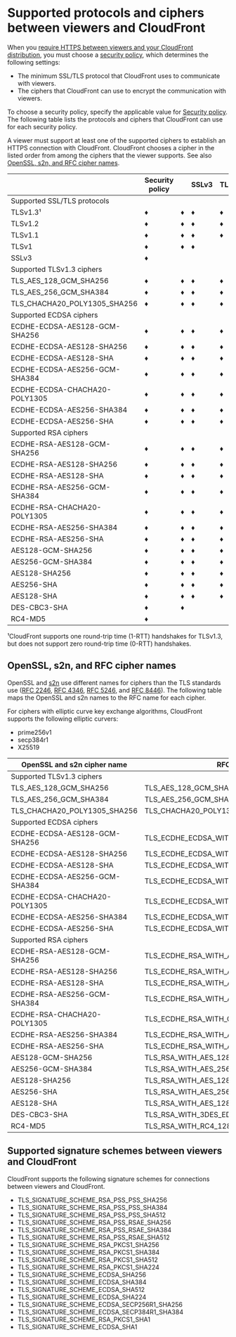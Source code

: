 # Supported protocols and ciphers between viewers and CloudFront<a name="secure-connections-supported-viewer-protocols-ciphers"></a>

When you [require HTTPS between viewers and your CloudFront distribution](distribution-web-values-specify.md#DownloadDistValuesViewerProtocolPolicy), you must choose a [security policy](distribution-web-values-specify.md#DownloadDistValues-security-policy), which determines the following settings:
+ The minimum SSL/TLS protocol that CloudFront uses to communicate with viewers\.
+ The ciphers that CloudFront can use to encrypt the communication with viewers\.

To choose a security policy, specify the applicable value for [Security policy](distribution-web-values-specify.md#DownloadDistValues-security-policy)\. The following table lists the protocols and ciphers that CloudFront can use for each security policy\.

A viewer must support at least one of the supported ciphers to establish an HTTPS connection with CloudFront\. CloudFront chooses a cipher in the listed order from among the ciphers that the viewer supports\. See also [OpenSSL, s2n, and RFC cipher names](#secure-connections-openssl-rfc-cipher-names)\.


|  | Security policy |  | SSLv3 | TLSv1 | TLSv1\_2016 | TLSv1\.1\_2016 | TLSv1\.2\_2018 | TLSv1\.2\_2019 | TLSv1\.2\_2021 | 
| --- | --- | --- | --- | --- | --- | --- | --- | --- | --- | 
| Supported SSL/TLS protocols | 
| TLSv1\.3¹ | ♦ | ♦ | ♦ | ♦ | ♦ | ♦ | ♦ | 
| TLSv1\.2 | ♦ | ♦ | ♦ | ♦ | ♦ | ♦ | ♦ | 
| TLSv1\.1 | ♦ | ♦ | ♦ | ♦ |  |  |  | 
| TLSv1 | ♦ | ♦ | ♦ |  |  |  |  | 
| SSLv3 | ♦ |  |  |  |  |  |  | 
| Supported TLSv1\.3 ciphers | 
| TLS\_AES\_128\_GCM\_SHA256 | ♦ | ♦ | ♦ | ♦ | ♦ | ♦ | ♦ | 
| TLS\_AES\_256\_GCM\_SHA384 | ♦ | ♦ | ♦ | ♦ | ♦ | ♦ | ♦ | 
| TLS\_CHACHA20\_POLY1305\_SHA256 | ♦ | ♦ | ♦ | ♦ | ♦ | ♦ | ♦ | 
| Supported ECDSA ciphers | 
| ECDHE\-ECDSA\-AES128\-GCM\-SHA256 | ♦ | ♦ | ♦ | ♦ | ♦ | ♦ | ♦ | 
| ECDHE\-ECDSA\-AES128\-SHA256 | ♦ | ♦ | ♦ | ♦ | ♦ | ♦ |  | 
| ECDHE\-ECDSA\-AES128\-SHA | ♦ | ♦ | ♦ | ♦ |  |  |  | 
| ECDHE\-ECDSA\-AES256\-GCM\-SHA384 | ♦ | ♦ | ♦ | ♦ | ♦ | ♦ | ♦ | 
| ECDHE\-ECDSA\-CHACHA20\-POLY1305 | ♦ | ♦ | ♦ | ♦ | ♦ | ♦ | ♦ | 
| ECDHE\-ECDSA\-AES256\-SHA384 | ♦ | ♦ | ♦ | ♦ | ♦ | ♦ |  | 
| ECDHE\-ECDSA\-AES256\-SHA | ♦ | ♦ | ♦ | ♦ |  |  |  | 
| Supported RSA ciphers | 
| ECDHE\-RSA\-AES128\-GCM\-SHA256 | ♦ | ♦ | ♦ | ♦ | ♦ | ♦ | ♦ | 
| ECDHE\-RSA\-AES128\-SHA256 | ♦ | ♦ | ♦ | ♦ | ♦ | ♦ |  | 
| ECDHE\-RSA\-AES128\-SHA | ♦ | ♦ | ♦ | ♦ |  |  |  | 
| ECDHE\-RSA\-AES256\-GCM\-SHA384 | ♦ | ♦ | ♦ | ♦ | ♦ | ♦ | ♦ | 
| ECDHE\-RSA\-CHACHA20\-POLY1305 | ♦ | ♦ | ♦ | ♦ | ♦ | ♦ | ♦ | 
| ECDHE\-RSA\-AES256\-SHA384 | ♦ | ♦ | ♦ | ♦ | ♦ | ♦ |  | 
| ECDHE\-RSA\-AES256\-SHA | ♦ | ♦ | ♦ | ♦ |  |  |  | 
| AES128\-GCM\-SHA256 | ♦ | ♦ | ♦ | ♦ | ♦ |  |  | 
| AES256\-GCM\-SHA384 | ♦ | ♦ | ♦ | ♦ | ♦ |  |  | 
| AES128\-SHA256 | ♦ | ♦ | ♦ | ♦ | ♦ |  |  | 
| AES256\-SHA | ♦ | ♦ | ♦ | ♦ |  |  |  | 
| AES128\-SHA | ♦ | ♦ | ♦ | ♦ |  |  |  | 
| DES\-CBC3\-SHA | ♦ | ♦ |  |  |  |  |  | 
| RC4\-MD5 | ♦ |  |  |  |  |  |  | 

¹CloudFront supports one round\-trip time \(1\-RTT\) handshakes for TLSv1\.3, but does not support zero round\-trip time \(0\-RTT\) handshakes\.

## OpenSSL, s2n, and RFC cipher names<a name="secure-connections-openssl-rfc-cipher-names"></a>

OpenSSL and [s2n](https://github.com/awslabs/s2n) use different names for ciphers than the TLS standards use \([RFC 2246](https://tools.ietf.org/html/rfc2246), [RFC 4346](https://tools.ietf.org/html/rfc4346), [RFC 5246](https://tools.ietf.org/html/rfc5246), and [RFC 8446](https://tools.ietf.org/html/rfc8446)\)\. The following table maps the OpenSSL and s2n names to the RFC name for each cipher\.

For ciphers with elliptic curve key exchange algorithms, CloudFront supports the following elliptic curvers:
+ prime256v1
+ secp384r1
+ X25519


| OpenSSL and s2n cipher name | RFC cipher name | 
| --- | --- | 
| Supported TLSv1\.3 ciphers | 
| TLS\_AES\_128\_GCM\_SHA256 | TLS\_AES\_128\_GCM\_SHA256 | 
| TLS\_AES\_256\_GCM\_SHA384 | TLS\_AES\_256\_GCM\_SHA384 | 
| TLS\_CHACHA20\_POLY1305\_SHA256 | TLS\_CHACHA20\_POLY1305\_SHA256 | 
| Supported ECDSA ciphers | 
| ECDHE\-ECDSA\-AES128\-GCM\-SHA256 | TLS\_ECDHE\_ECDSA\_WITH\_AES\_128\_GCM\_SHA256 | 
| ECDHE\-ECDSA\-AES128\-SHA256 | TLS\_ECDHE\_ECDSA\_WITH\_AES\_128\_CBC\_SHA256 | 
| ECDHE\-ECDSA\-AES128\-SHA | TLS\_ECDHE\_ECDSA\_WITH\_AES\_128\_CBC\_SHA | 
| ECDHE\-ECDSA\-AES256\-GCM\-SHA384 | TLS\_ECDHE\_ECDSA\_WITH\_AES\_256\_GCM\_SHA384 | 
| ECDHE\-ECDSA\-CHACHA20\-POLY1305 | TLS\_ECDHE\_ECDSA\_WITH\_CHACHA20\_POLY1305\_SHA256 | 
| ECDHE\-ECDSA\-AES256\-SHA384 | TLS\_ECDHE\_ECDSA\_WITH\_AES\_256\_CBC\_SHA384 | 
| ECDHE\-ECDSA\-AES256\-SHA | TLS\_ECDHE\_ECDSA\_WITH\_AES\_256\_CBC\_SHA | 
| Supported RSA ciphers | 
| ECDHE\-RSA\-AES128\-GCM\-SHA256 | TLS\_ECDHE\_RSA\_WITH\_AES\_128\_GCM\_SHA256 | 
| ECDHE\-RSA\-AES128\-SHA256 | TLS\_ECDHE\_RSA\_WITH\_AES\_128\_CBC\_SHA256  | 
| ECDHE\-RSA\-AES128\-SHA | TLS\_ECDHE\_RSA\_WITH\_AES\_128\_CBC\_SHA | 
| ECDHE\-RSA\-AES256\-GCM\-SHA384 | TLS\_ECDHE\_RSA\_WITH\_AES\_256\_GCM\_SHA384  | 
| ECDHE\-RSA\-CHACHA20\-POLY1305 | TLS\_ECDHE\_RSA\_WITH\_CHACHA20\_POLY1305\_SHA256 | 
| ECDHE\-RSA\-AES256\-SHA384 | TLS\_ECDHE\_RSA\_WITH\_AES\_256\_CBC\_SHA384  | 
| ECDHE\-RSA\-AES256\-SHA | TLS\_ECDHE\_RSA\_WITH\_AES\_256\_CBC\_SHA | 
| AES128\-GCM\-SHA256 | TLS\_RSA\_WITH\_AES\_128\_GCM\_SHA256 | 
| AES256\-GCM\-SHA384 | TLS\_RSA\_WITH\_AES\_256\_GCM\_SHA384 | 
| AES128\-SHA256 | TLS\_RSA\_WITH\_AES\_128\_CBC\_SHA256 | 
| AES256\-SHA | TLS\_RSA\_WITH\_AES\_256\_CBC\_SHA | 
| AES128\-SHA | TLS\_RSA\_WITH\_AES\_128\_CBC\_SHA | 
| DES\-CBC3\-SHA  | TLS\_RSA\_WITH\_3DES\_EDE\_CBC\_SHA  | 
| RC4\-MD5 | TLS\_RSA\_WITH\_RC4\_128\_MD5 | 

## Supported signature schemes between viewers and CloudFront<a name="secure-connections-viewer-signature-schemes"></a>

CloudFront supports the following signature schemes for connections between viewers and CloudFront\.
+ TLS\_SIGNATURE\_SCHEME\_RSA\_PSS\_PSS\_SHA256
+ TLS\_SIGNATURE\_SCHEME\_RSA\_PSS\_PSS\_SHA384
+ TLS\_SIGNATURE\_SCHEME\_RSA\_PSS\_PSS\_SHA512
+ TLS\_SIGNATURE\_SCHEME\_RSA\_PSS\_RSAE\_SHA256
+ TLS\_SIGNATURE\_SCHEME\_RSA\_PSS\_RSAE\_SHA384
+ TLS\_SIGNATURE\_SCHEME\_RSA\_PSS\_RSAE\_SHA512
+ TLS\_SIGNATURE\_SCHEME\_RSA\_PKCS1\_SHA256
+ TLS\_SIGNATURE\_SCHEME\_RSA\_PKCS1\_SHA384
+ TLS\_SIGNATURE\_SCHEME\_RSA\_PKCS1\_SHA512
+ TLS\_SIGNATURE\_SCHEME\_RSA\_PKCS1\_SHA224
+ TLS\_SIGNATURE\_SCHEME\_ECDSA\_SHA256
+ TLS\_SIGNATURE\_SCHEME\_ECDSA\_SHA384
+ TLS\_SIGNATURE\_SCHEME\_ECDSA\_SHA512
+ TLS\_SIGNATURE\_SCHEME\_ECDSA\_SHA224
+ TLS\_SIGNATURE\_SCHEME\_ECDSA\_SECP256R1\_SHA256
+ TLS\_SIGNATURE\_SCHEME\_ECDSA\_SECP384R1\_SHA384
+ TLS\_SIGNATURE\_SCHEME\_RSA\_PKCS1\_SHA1
+ TLS\_SIGNATURE\_SCHEME\_ECDSA\_SHA1